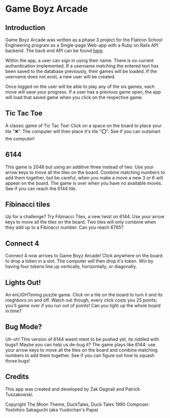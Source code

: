 # Game Boyz Arcade

## Introduction
Game Boyz Arcade was written as a phase 3 project for the Flatiron School Engineering program as a Single-page Web-app with a Ruby on Rails API backend. The back end API can be found [here](https://github.com/ZacharyDagnall/6144-backend). 

Within the app, a user can sign in using their name. There is no current authentication implemented. If a username matching the entered text has been saved to the database previously, their games will be loaded. If the username does not exist, a new user will be created. 

Once logged on the user will be able to play any of the six games, each move will save your progress. If a user has a previous game open, the app will load that saved game when you click on the respective game. 

## Tic Tac Toe

A classic game of Tic Tac Toe! Click on a space on the board to place your tile "❌". The computer will then place it's tile "⭕". See if you can outsmart the computer!

## 6144

This game is 2048 but using an additive three instead of two. Use your arrow keys to move all the tiles on the board. Combine matching numbers to add them together, but be careful, when you make a move a new 3 or 6 will appear on the board. The game is over when you have no available moves. See if you can reach the 6144 tile. 

## Fibinacci tiles

Up for a challenge? Try Fibinacci Tiles, a new twist on 6144. Use your arrow keys to move all the tiles on the board. Two tiles will only combine when they add up to a Fibinacci number. Can you reach 6765?

## Connect 4

Connect 4 now arrives to Game Boyz Arcade! Click anywhere on the board to drop a token in a slot. The computer will then drop it's token. Win by having four tokens line up vertically, horizontally, or diagonally. 

## Lights Out!

An enLIGHTening puzzle game. Click on a tile on the board to turn it and its nieghbors on and off. Watch out though, every click costs you 25 points; you'll game over if you run out of points! Can you light up the whole board in time? 

## Bug Mode?

Uh-oh! This version of 6144 wasnt ment to be pushed yet, its riddled with bugs!! Maybe you can help us de-bug it? The game plays like 6144: use your arrow keys to move all the tiles on the board and combine matching numbers to add them together. See if you can figure out how to squash those bugs! 

## Credits

This app was created and developed by Zak Dagnall and Patrick Tuszakowski. 

Copyright The Moon Theme, DuckTales, Duck Tales 1990 Composer: Yoshihiro Sakaguchi (aka Yuukichan's Papa)

